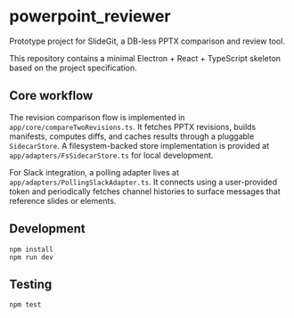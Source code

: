 # powerpoint_reviewer

Prototype project for SlideGit, a DB-less PPTX comparison and review tool.

This repository contains a minimal Electron + React + TypeScript skeleton based on the project specification.

## Core workflow

The revision comparison flow is implemented in `app/core/compareTwoRevisions.ts`.
It fetches PPTX revisions, builds manifests, computes diffs, and caches results
through a pluggable `SidecarStore`. A filesystem-backed store implementation
is provided at `app/adapters/FsSidecarStore.ts` for local development.

For Slack integration, a polling adapter lives at
`app/adapters/PollingSlackAdapter.ts`. It connects using a user-provided token
and periodically fetches channel histories to surface messages that reference
slides or elements.


## Development

```
npm install
npm run dev
```

## Testing

```
npm test
```
